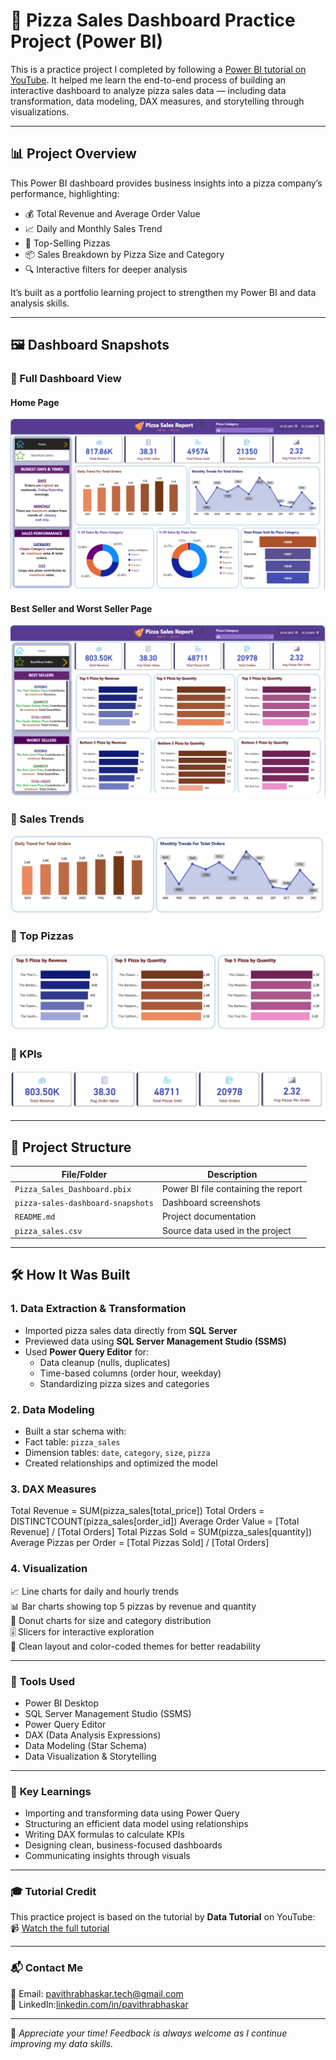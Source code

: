# 🍕 Pizza Sales Dashboard Practice Project (Power BI)

This is a practice project I completed by following a [Power BI tutorial on YouTube](https://youtu.be/V-s8c6jMRN0?si=WtgpeYkChLCJ4MHR). It helped me learn the end-to-end process of building an interactive dashboard to analyze pizza sales data — including data transformation, data modeling, DAX measures, and storytelling through visualizations.

---

## 📊 Project Overview

This Power BI dashboard provides business insights into a pizza company’s performance, highlighting:

- 💰 Total Revenue and Average Order Value  
- 📈 Daily and Monthly Sales Trend
- 🍕 Top-Selling Pizzas  
- 📦 Sales Breakdown by Pizza Size and Category  
- 🔍 Interactive filters for deeper analysis

It’s built as a portfolio learning project to strengthen my Power BI and data analysis skills.

---

## 🖼️ Dashboard Snapshots


### 🔹 Full Dashboard View  
####  Home Page
![Home Page](pizza-sales-dashboard-snapshots/Home-Page.png)
####  Best Seller and Worst Seller Page
![Best Seller and Worst Seller Page](pizza-sales-dashboard-snapshots/Best-Seller-and-Worst-Seller-Page.png)

### 🔹 Sales Trends  
![Sales Trend](pizza-sales-dashboard-snapshots/Sales-Trend.png)

### 🔹 Top Pizzas  
![Top Pizzas](pizza-sales-dashboard-snapshots/Top-5-Pizza.png)

### 🔹 KPIs
![KPIs](pizza-sales-dashboard-snapshots/KPIs.png)

---

## 📁 Project Structure

| File/Folder | Description |
|-------------|-------------|
| `Pizza_Sales_Dashboard.pbix` | Power BI file containing the report |
| `pizza-sales-dashboard-snapshots` | Dashboard screenshots |
| `README.md` | Project documentation |
|  `pizza_sales.csv` | Source data used in the project  |

---

## 🛠️ How It Was Built

### 1. **Data Extraction & Transformation**

- Imported pizza sales data directly from **SQL Server**  
- Previewed data using **SQL Server Management Studio (SSMS)**  
- Used **Power Query Editor** for:
  - Data cleanup (nulls, duplicates)  
  - Time-based columns (order hour, weekday)  
  - Standardizing pizza sizes and categories

### 2. **Data Modeling**
- Built a star schema with:
- Fact table: `pizza_sales`
- Dimension tables: `date`, `category`, `size`, `pizza`
- Created relationships and optimized the model

### 3. **DAX Measures**

Total Revenue = SUM(pizza_sales[total_price])
Total Orders = DISTINCTCOUNT(pizza_sales[order_id])
Average Order Value = [Total Revenue] / [Total Orders]
Total Pizzas Sold = SUM(pizza_sales[quantity])
Average Pizzas per Order = [Total Pizzas Sold] / [Total Orders]

### 4. **Visualization**

📈 Line charts for daily and hourly trends  
📊 Bar charts showing top 5 pizzas by revenue and quantity  
🍩 Donut charts for size and category distribution  
🎚️ Slicers for interactive exploration  
🎨 Clean layout and color-coded themes for better readability  

---

### 🧰 **Tools Used**

- Power BI Desktop  
- SQL Server Management Studio (SSMS)
- Power Query Editor  
- DAX (Data Analysis Expressions)  
- Data Modeling (Star Schema)  
- Data Visualization & Storytelling  

---

### 🎯 **Key Learnings**

- Importing and transforming data using Power Query  
- Structuring an efficient data model using relationships  
- Writing DAX formulas to calculate KPIs  
- Designing clean, business-focused dashboards  
- Communicating insights through visuals  

---

### **🎓 Tutorial Credit**

This practice project is based on the tutorial by **Data Tutorial** on YouTube:  
📹 [Watch the full tutorial](https://youtu.be/V-s8c6jMRN0?si=WtgpeYkChLCJ4MHR)

---

### **📬 Contact Me**

📧 Email: pavithrabhaskar.tech@gmail.com  
💼 LinkedIn:[linkedin.com/in/pavithrabhaskar](https://www.linkedin.com/in/pavithrabhaskar/)



---

🖤 *Appreciate your time! Feedback is always welcome as I continue improving my data skills.*

